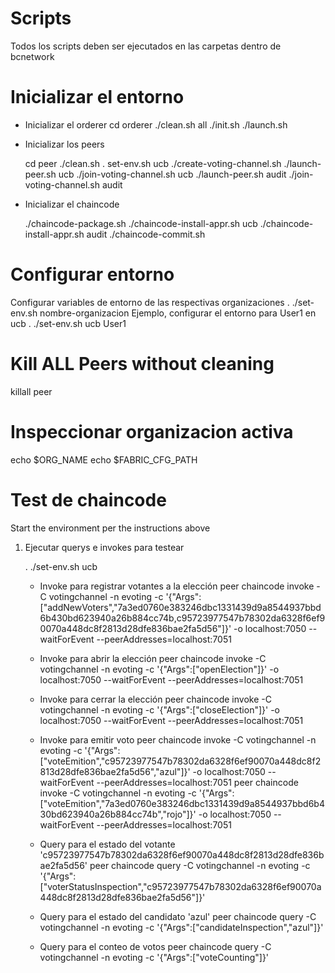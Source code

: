 Scripts
=======

Todos los scripts deben ser ejecutados en las carpetas dentro de bcnetwork

Inicializar el entorno
=========================
- Inicializar el orderer
  cd orderer
  ./clean.sh all
  ./init.sh
  ./launch.sh

- Inicializar los peers

  cd peer
  ./clean.sh
  . set-env.sh ucb
  ./create-voting-channel.sh
  ./launch-peer.sh ucb
  ./join-voting-channel.sh ucb
  ./launch-peer.sh audit
  ./join-voting-channel.sh audit

- Inicializar el chaincode

  ./chaincode-package.sh
  ./chaincode-install-appr.sh ucb
  ./chaincode-install-appr.sh audit
  ./chaincode-commit.sh

Configurar entorno
===================
Configurar variables de entorno de las respectivas organizaciones
. ./set-env.sh  nombre-organizacion <identidad predeterminado=admin>
Ejemplo, configurar el entorno para User1 en ucb
. ./set-env.sh   ucb   User1

Kill ALL Peers without cleaning
===============================
killall peer

Inspeccionar organizacion activa
================================
echo $ORG_NAME
echo $FABRIC_CFG_PATH

Test de chaincode
==================
Start the environment per the instructions above

1. Ejecutar querys e invokes para testear

   .  ./set-env.sh ucb

   * Invoke para registrar votantes a la elección
    peer chaincode invoke -C votingchannel -n evoting  -c '{"Args":["addNewVoters","7a3ed0760e383246dbc1331439d9a8544937bbd6b430bd623940a26b884cc74b,c95723977547b78302da6328f6ef90070a448dc8f2813d28dfe836bae2fa5d56"]}' -o localhost:7050 --waitForEvent --peerAddresses=localhost:7051

   * Invoke para abrir la elección
    peer chaincode invoke -C votingchannel -n evoting  -c '{"Args":["openElection"]}' -o localhost:7050 --waitForEvent --peerAddresses=localhost:7051

   * Invoke para cerrar la elección
    peer chaincode invoke -C votingchannel -n evoting  -c '{"Args":["closeElection"]}' -o localhost:7050 --waitForEvent --peerAddresses=localhost:7051

   * Invoke para emitir voto
    peer chaincode invoke -C votingchannel -n evoting  -c '{"Args":["voteEmition","c95723977547b78302da6328f6ef90070a448dc8f2813d28dfe836bae2fa5d56","azul"]}' -o localhost:7050 --waitForEvent --peerAddresses=localhost:7051
    peer chaincode invoke -C votingchannel -n evoting  -c '{"Args":["voteEmition","7a3ed0760e383246dbc1331439d9a8544937bbd6b430bd623940a26b884cc74b","rojo"]}' -o localhost:7050 --waitForEvent --peerAddresses=localhost:7051

   * Query para el estado del votante 'c95723977547b78302da6328f6ef90070a448dc8f2813d28dfe836bae2fa5d56'
    peer chaincode query -C votingchannel -n evoting  -c '{"Args":["voterStatusInspection","c95723977547b78302da6328f6ef90070a448dc8f2813d28dfe836bae2fa5d56"]}'

   * Query para el estado del candidato 'azul' 
    peer chaincode query -C votingchannel -n evoting  -c '{"Args":["candidateInspection","azul"]}'

   * Query para el conteo de votos
    peer chaincode query -C votingchannel -n evoting  -c '{"Args":["voteCounting"]}'